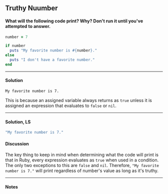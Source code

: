 ## Truthy Nuumber
#### What will the following code print? Why? Don't run it until you've attempted to answer.
```ruby
number = 7

if number
  puts "My favorite number is #{number}."
else
  puts "I don't have a favorite number."
end
```
___
#### Solution
`My favorite number is 7.`

This is because an assigned variable always returns as `true` unless it is assigned an expression that evaluates to `false` or `nil`.
___
#### Solution, LS
```ruby
"My favorite number is 7."
```
#### Discussion
The key thing to keep in mind when determining what the code will print is that in Ruby, every expression evaluates as `true` when used in a condition. The only two exceptions to this are `false` and `nil`. Therefore, `"My favorite number is 7."` will print regardless of number's value as long as it's truthy.
___
#### Notes
